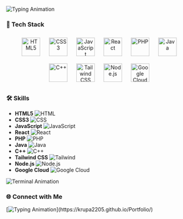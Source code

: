 ![Typing Animation](https://readme-typing-svg.herokuapp.com?font=Fira+Code&size=24&pause=1000&color=FF5733&width=500&lines=Hi+there!+👋+I'm+Krupa.;A+Creative+Web+Developer.;Welcome+to+my+GitHub+Profile!)


### 🌟 Tech Stack
<div align="center">
  <img src="https://cdn.jsdelivr.net/gh/devicons/devicon/icons/html5/html5-original.svg" width="50" height="50" alt="HTML5" style="margin: 10px; transform: scale(1); transition: transform 0.3s;" onmouseover="this.style.transform='scale(1.2)'" onmouseout="this.style.transform='scale(1)'" />
  <img src="https://cdn.jsdelivr.net/gh/devicons/devicon/icons/css3/css3-original.svg" width="50" height="50" alt="CSS3" style="margin: 10px;" />
  <img src="https://cdn.jsdelivr.net/gh/devicons/devicon/icons/javascript/javascript-original.svg" width="50" height="50" alt="JavaScript" style="margin: 10px;" />
  <img src="https://cdn.jsdelivr.net/gh/devicons/devicon/icons/react/react-original.svg" width="50" height="50" alt="React" style="margin: 10px;" />
  <img src="https://cdn.jsdelivr.net/gh/devicons/devicon/icons/php/php-original.svg" width="50" height="50" alt="PHP" style="margin: 10px;" />
  <img src="https://cdn.jsdelivr.net/gh/devicons/devicon/icons/java/java-original.svg" width="50" height="50" alt="Java" style="margin: 10px;" />
  <img src="https://cdn.jsdelivr.net/gh/devicons/devicon/icons/cplusplus/cplusplus-original.svg" width="50" height="50" alt="C++" style="margin: 10px;" />
  <img src="https://tailwindcss.com/_next/static/media/social-square.646e7ab8.png" width="50" height="50" alt="Tailwind CSS" style="margin: 10px;" />
  <img src="https://cdn.jsdelivr.net/gh/devicons/devicon/icons/nodejs/nodejs-original.svg" width="50" height="50" alt="Node.js" style="margin: 10px;" />
  <img src="https://cdn.jsdelivr.net/gh/devicons/devicon/icons/googlecloud/googlecloud-original.svg" width="50" height="50" alt="Google Cloud" style="margin: 10px;" />
</div>

### 🛠 Skills
- **HTML5** ![HTML](https://progress-bar.dev/90?title=Proficient)
- **CSS3** ![CSS](https://progress-bar.dev/85?title=Proficient)
- **JavaScript** ![JavaScript](https://progress-bar.dev/80?title=Advanced)
- **React** ![React](https://progress-bar.dev/75?title=Intermediate)
- **PHP** ![PHP](https://progress-bar.dev/70?title=Intermediate)
- **Java** ![Java](https://progress-bar.dev/80?title=Advanced)
- **C++** ![C++](https://progress-bar.dev/85?title=Proficient)
- **Tailwind CSS** ![Tailwind](https://progress-bar.dev/75?title=Intermediate)
- **Node.js** ![Node.js](https://progress-bar.dev/60?title=Beginner)
- **Google Cloud** ![Google Cloud](https://progress-bar.dev/65?title=Intermediate)

![Terminal Animation](https://github-readme-terminal.vercel.app/?lines=Welcome+to+Krupa's+Profile!;Skills:+HTML5,+CSS3,+JavaScript,+React;Building+creative+web+solutions...;Exploring+Google+Cloud+and+more!)






### 🌐 Connect with Me
[![Typing Animation](https://readme-typing-svg.herokuapp.com?font=Fira+Code&size=18&pause=1000&color=FF6347&width=435&lines=Click+Here+to+Visit+My+Portfolio!)](https://krupa2205.github.io/Portfolio/)








